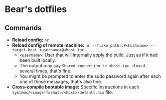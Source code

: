 # Bear's dotfiles

## Commands

- **Reload config:** `nr`
- **Reload config of remote machine:** `nr --flake path:.#<hostname> --target-host <username>@<host-ip>`
    - `<username>`: User that will internally apply the build. Just as if it had been built locally.
    - The output may say `Shared connection to <host-ip> closed.` several times, that's fine.
    - You might be prompted to enter the sudo password again after each one of those messages, that's also fine.
- **Cross-compile bootable image:** Specific instructions in each `systems/<image-format>/<host>/default.nix` file.